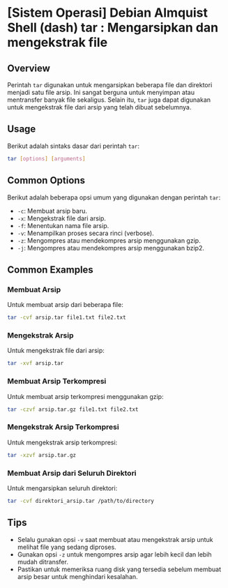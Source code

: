# [Sistem Operasi] Debian Almquist Shell (dash) tar <Penggunaan setara>: Mengarsipkan dan mengekstrak file

## Overview
Perintah `tar` digunakan untuk mengarsipkan beberapa file dan direktori menjadi satu file arsip. Ini sangat berguna untuk menyimpan atau mentransfer banyak file sekaligus. Selain itu, `tar` juga dapat digunakan untuk mengekstrak file dari arsip yang telah dibuat sebelumnya.

## Usage
Berikut adalah sintaks dasar dari perintah `tar`:

```bash
tar [options] [arguments]
```

## Common Options
Berikut adalah beberapa opsi umum yang digunakan dengan perintah `tar`:

- `-c`: Membuat arsip baru.
- `-x`: Mengekstrak file dari arsip.
- `-f`: Menentukan nama file arsip.
- `-v`: Menampilkan proses secara rinci (verbose).
- `-z`: Mengompres atau mendekompres arsip menggunakan gzip.
- `-j`: Mengompres atau mendekompres arsip menggunakan bzip2.

## Common Examples

### Membuat Arsip
Untuk membuat arsip dari beberapa file:

```bash
tar -cvf arsip.tar file1.txt file2.txt
```

### Mengekstrak Arsip
Untuk mengekstrak file dari arsip:

```bash
tar -xvf arsip.tar
```

### Membuat Arsip Terkompresi
Untuk membuat arsip terkompresi menggunakan gzip:

```bash
tar -czvf arsip.tar.gz file1.txt file2.txt
```

### Mengekstrak Arsip Terkompresi
Untuk mengekstrak arsip terkompresi:

```bash
tar -xzvf arsip.tar.gz
```

### Membuat Arsip dari Seluruh Direktori
Untuk mengarsipkan seluruh direktori:

```bash
tar -cvf direktori_arsip.tar /path/to/directory
```

## Tips
- Selalu gunakan opsi `-v` saat membuat atau mengekstrak arsip untuk melihat file yang sedang diproses.
- Gunakan opsi `-z` untuk mengompres arsip agar lebih kecil dan lebih mudah ditransfer.
- Pastikan untuk memeriksa ruang disk yang tersedia sebelum membuat arsip besar untuk menghindari kesalahan.
